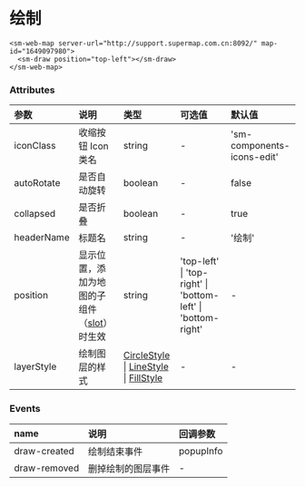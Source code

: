 # 绘制

<!-- <sm-iframe src="http://iclient.supermap.io/examples/component/components_pan_vue.html"></sm-iframe> -->

```vue
<sm-web-map server-url="http://support.supermap.com.cn:8092/" map-id="1649097980">
  <sm-draw position="top-left"></sm-draw>
</sm-web-map>
```

### Attributes

| 参数       | 说明                                                                            | 类型                                                                                                                                                                                          | 可选值                                                       | 默认值                     |
| :--------- | :------------------------------------------------------------------------------ | :-------------------------------------------------------------------------------------------------------------------------------------------------------------------------------------------- | :----------------------------------------------------------- | :------------------------- |
| iconClass  | 收缩按钮 Icon 类名                                                              | string                                                                                                                                                                                        | -                                                            | 'sm-components-icons-edit' |
| autoRotate | 是否自动旋转                                                                    | boolean                                                                                                                                                                                       | -                                                            | false                      |
| collapsed  | 是否折叠                                                                        | boolean                                                                                                                                                                                       | -                                                            | true                       |
| headerName | 标题名                                                                          | string                                                                                                                                                                                        | -                                                            | '绘制'                     |
| position   | 显示位置，添加为地图的子组件（[slot](https://cn.vuejs.org/v2/api/#slot)）时生效 | string                                                                                                                                                                                        | 'top-left' \| 'top-right' \| 'bottom-left' \| 'bottom-right' | -                          |
| layerStyle | 绘制图层的样式                                                                  | [CircleStyle](/zh/api/common-types/common-types.md#circlestyle) \| [LineStyle](/zh/api/common-types/common-types.md#linestyle) \| [FillStyle](/zh/api/common-types/common-types.md#fillstyle) | -                                                            | -                          |

### Events

| name         | 说明               | 回调参数  |
| :----------- | :----------------- | :-------- |
| draw-created | 绘制结束事件       | popupInfo |
| draw-removed | 删掉绘制的图层事件 | -         |
